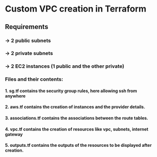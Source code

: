 # Custom VPC creation in Terraform
## Requirements
### -> 2 public subnets
### -> 2 private subnets
### -> 2 EC2 instances (1 public and the other private)
### Files and their contents:
#### 1. sg.tf contains the security group rules, here allowing ssh from anywhere
#### 2. aws.tf contains the creation of instances and the provider details.
#### 3. associations.tf contains the associations between the route tables.
#### 4. vpc.tf contains the creation of resources like vpc, subnets, internet gateway
#### 5. outputs.tf contains the outputs of the resources to be displayed after creation.
